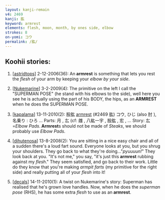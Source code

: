 ```yaml
---
layout: kanji-remain
v4: 2469
kanji: 肱
keyword: armrest
elements: flesh, moon, month, by ones side, elbow
strokes: 8
on-yomi: コウ
permalink: /肱/
---
```


## Koohii stories: 

1) [<a href="http://kanji.koohii.com/profile/astridtops">astridtops</a>] 2-12-2006(36): An<strong> armrest</strong> is something that lets you rest the <em>flesh</em> of your arm by keeping your <em>elbow by your side</em>.

2) [<a href="http://kanji.koohii.com/profile/Nukemarine">Nukemarine</a>] 3-2-2009(4): The primitive on the left I call the &quot;SUPERMAN POSE&quot; (he stand with his elbows to the side), well here you see he is actually using the part of his BODY, the hips, as an<strong> ARMREST</strong> when he does the SUPERMAN POSE.

3) [<a href="http://kanji.koohii.com/profile/kapalama">kapalama</a>] 13-11-2010(2): 股肱 <a href="../v4/2469.html">armrest</a> (#2469 肱) コウ, ひじ (also 肘 ), 名乗り : ひろ ... Parts: 月 , 厷 (cf: 雌 , 八紘一宇 , 股肱 , 宏 , ... Story: 厷=<em>Elbow Pads</em>.<strong> Armrest</strong>s should not be made of <em>Steaks</em>, we should probably use <em>Elbow Pads</em>.

4) [<a href="http://kanji.koohii.com/profile/dihutenosa">dihutenosa</a>] 13-8-2008(2): You are sitting in a nice easy chair and all of a sudden there&#039;s a loud fart sound. Everyone looks at you, but you shrug your shoulders. They go back to what they&#039;re doing...&quot;<em>pyuuuun!</em>&quot; They look back at you. &quot;It&#039;s not me,&quot; you say, &quot;it&#039;s just this<strong> armrest</strong> rubbing against my <em>flesh</em>.&quot; They seem satisfied, and go back to their work. Little do they know that you&#039;re making <em>armpit farts</em> (my primitive for the right side) and really putting all of your <em>flesh</em> into it!

5) [<a href="http://kanji.koohii.com/profile/decals">decals</a>] 14-11-2010(1): A twist on Nukemarine&#039;s story: Superman has realised that he&#039;s grown love handles. Now, when he does the <em>superman pose</em> (RHS), he has some extra <em>flesh</em> to use as an<strong> armrest</strong>.

